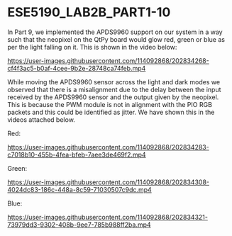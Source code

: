 # ESE5190_LAB2B_PART1-10

In Part 9, we implemented the APDS9960 support on our system in a way such that the neopixel on the QtPy board would glow red, green or blue as per the light falling on it. This is shown in the video below:


https://user-images.githubusercontent.com/114092868/202834268-cf4f3ac5-b0af-4cee-9b2e-28748ca74feb.mp4


While moving the APDS9960 sensor across the light and dark modes we observed that there is a misalignment due to the delay between the input received by the APDS9960 sensor and the output given by the neopixel. This is because the PWM module is not in alignment with the PIO RGB packets and this could be identified as jitter. We have shown this in the videos attached below.


Red:

https://user-images.githubusercontent.com/114092868/202834283-c7018b10-455b-4fea-bfeb-7aee3de469f2.mp4


Green:

https://user-images.githubusercontent.com/114092868/202834308-4024dc83-186c-448a-8c59-71030507c9dc.mp4


Blue:

https://user-images.githubusercontent.com/114092868/202834321-73979dd3-9302-408b-9ee7-785b988ff2ba.mp4


